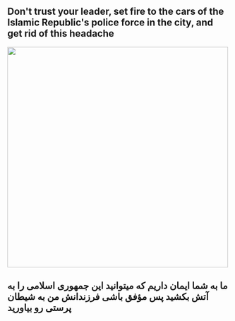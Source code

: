 <h2>Don't trust your leader, set fire to the cars of the Islamic Republic's police force in the city, and get rid of this headache </h2>
<img src="https://s6.uupload.ir/files/img_20240813_180403_676_i0y6.jpg" width="500" height="500">
<h2>ما به شما ایمان داریم که میتوانید این جمهوری اسلامی را به آتش بکشید پس مؤفق باشی فرزندانش من به شیطان پرستی رو بیاورید</h2>
